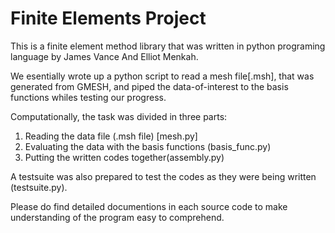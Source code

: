 # Finite Elements Project
This is a finite element method library that was written in python programing language by James Vance And Elliot Menkah. 

We esentially wrote up a python script to read a mesh file[.msh], that was generated from GMESH, and piped the data-of-interest to the basis functions whiles testing our progress. 

Computationally, the task was divided in three parts:


1. Reading the data file (.msh file) [mesh.py]
2. Evaluating the data with the basis functions (basis_func.py)
3. Putting the written codes together(assembly.py)

A testsuite was also prepared to test the codes as they were being written (testsuite.py).

Please do find detailed documentions in each source code to make understanding of the program easy to comprehend.
